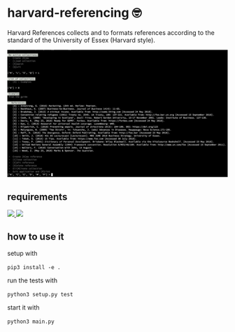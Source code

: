 # harvard-referencing 🤓

Harvard References collects and to formats references according to the standard of the University of Essex (Harvard style).

![screenshot](docs/screenshot.png "screenshot")

## requirements
<p>
  <a href="https://www.python.org/">
    <img src="https://img.shields.io/badge/python%203.6-%233776AB.svg?&style=for-the-badge&logo=python&logoColor=white"/>
  </a>
  <a href="https://pypi.org/project/colorama/">
    <img src="https://img.shields.io/badge/colorama%20-%233776AB.svg?&style=for-the-badge&logo=python&logoColor=white"/>
  </a>
</p>

## how to use it

setup with

```pip3 install -e .```

run the tests with

```python3 setup.py test```

start it with

```python3 main.py```
